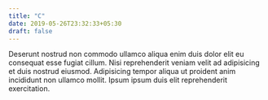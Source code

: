 ```yaml
---
title: "C"
date: 2019-05-26T23:32:33+05:30
draft: false
---
```


Deserunt nostrud non commodo ullamco aliqua enim duis dolor elit eu consequat esse fugiat cillum. Nisi reprehenderit veniam velit ad adipisicing et duis nostrud eiusmod. Adipisicing tempor aliqua ut proident anim incididunt non ullamco mollit. Ipsum ipsum duis elit reprehenderit exercitation.